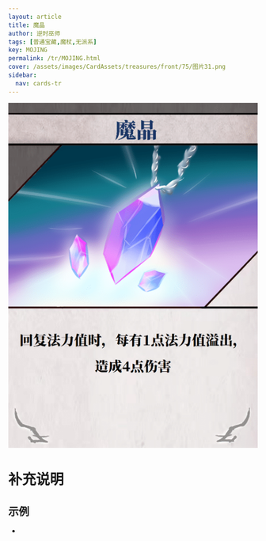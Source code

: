 ```yaml
---
layout: article
title: 魔晶
author: 逆时巫师
tags: [普通宝藏,魔杖,无派系]
key: MOJING
permalink: /tr/MOJING.html
cover: /assets/images/CardAssets/treasures/front/75/图片31.png
sidebar:
  nav: cards-tr
---
```

![](/assets/images/CardAssets/treasures/front/75/图片31.png)

# 补充说明



## 示例
* 